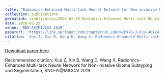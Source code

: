 ```yaml
---
title: "Radiomics-Enhanced Multi-task Neural Network for Non-invasive Glioma Subtyping and Segmentation"
collection: publications
permalink: /publication/2020-02-25-Radiomics-Enhanced Multi-task Neural Network for Non-invasive Glioma Subtyping and Segmentation
date: 2020-02-25
venue: 'RNO-AI@MICCAI 2019'
paperurl: 'https://link.springer.com/chapter/10.1007%2F978-3-030-40124-5_9'
citation: 'Xue Z, Xin B, Wang D, Wang X, Radiomics-Enhanced Multi-task Neural Network for Non-invasive Glioma Subtyping and Segmentation, RNO-AI@MICCAI 2019'
---
```


<a href='https://link.springer.com/chapter/10.1007%2F978-3-030-40124-5_9'>Download paper here</a>

Recommended citation: Xue Z, Xin B, Wang D, Wang X, Radiomics-Enhanced Multi-task Neural Network for Non-invasive Glioma Subtyping and Segmentation, RNO-AI@MICCAI 2019